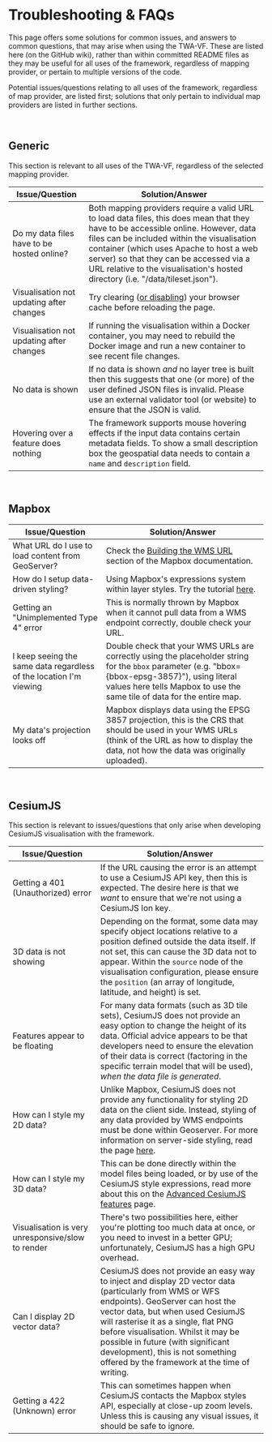 # Troubleshooting & FAQs

This page offers some solutions for common issues, and answers to common questions, that may arise when using the TWA-VF. These are listed here (on the GitHub wiki), rather than within committed README files as they may be useful for all uses of the framework, regardless of mapping provider, or pertain to multiple versions of the code.

Potential issues/questions relating to all uses of the framework, regardless of map provider, are listed first; solutions that only pertain to individual map providers are listed in further sections.

<br/>

## Generic

This section is relevant to all uses of the TWA-VF, regardless of the selected mapping provider.

| Issue/Question       | Solution/Answer    |
| ----------- | ----------- |
| Do my data files have to be hosted online? | Both mapping providers require a valid URL to load data files, this does mean that they have to be accessible online. However, data files can be included within the visualisation container (which uses Apache to host a web server) so that they can be accessed via a URL relative to the visualisation's hosted directory (i.e. "/data/tileset.json"). |
| Visualisation not updating after changes | Try clearing ([or disabling](https://www.webinstinct.com/faq/how-to-disable-browser-cache#:~:text=When%20you're%20in%20Google,close%20out%20of%20Developer%20Tools.)) your browser cache before reloading the page. |
| Visualisation not updating after changes | If running the visualisation within a Docker container, you may need to rebuild the Docker image and run a new container to see recent file changes. |
| No data is shown | If no data is shown _and_ no layer tree is built then this suggests that one (or more) of the user defined JSON files is invalid. Please use an external validator tool (or website) to ensure that the JSON is valid. |
| Hovering over a feature does nothing | The framework supports mouse hovering effects if the input data contains certain metadata fields. To show a small description box the geospatial data needs to contain a `name` and `description` field. |

<br/>

## Mapbox

| Issue/Question       | Solution/Answer    |
| ----------- | ----------- |
| What URL do I use to load content from GeoServer? | Check the [Building the WMS URL](./mapbox.md#building-the-wms-url) section of the Mapbox documentation. |
| How do I setup data-driven styling? | Using Mapbox's expressions system within layer styles. Try the tutorial [here](https://docs.mapbox.com/help/tutorials/mapbox-gl-js-expressions/). |
| Getting an "Unimplemented Type 4" error | This is normally thrown by Mapbox when it cannot pull data from a WMS endpoint correctly, double check your URL. |
| I keep seeing the same data regardless of the location I'm viewing | Double check that your WMS URLs are correctly using the placeholder string for the `bbox` parameter (e.g. "bbox={bbox-epsg-3857}"), using literal values here tells Mapbox to use the same tile of data for the entire map. |
| My data's projection looks off | Mapbox displays data using the EPSG 3857 projection, this is the CRS that should be used in your WMS URLs (think of the URL as how to display the data, not how the data was originally uploaded). |

<br/>

## CesiumJS

This section is relevant to issues/questions that only arise when developing CesiumJS visualisation with the framework.

| Issue/Question       | Solution/Answer    |
| ----------- | ----------- |
| Getting a 401 (Unauthorized) error | If the URL causing the error is an attempt to use a CesiumJS API key, then this is expected. The desire here is that we _want_ to ensure that we're not using a CesiumJS Ion key. |
| 3D data is not showing | Depending on the format, some data may specify object locations relative to a position defined outside the data itself. If not set, this can cause the 3D data not to appear. Within the `source` node of the visualisation configuration, please ensure the `position` (an array of longitude, latitude, and height) is set. |
| Features appear to be floating | For many data formats (such as 3D tile sets), CesiumJS does not provide an easy option to change the height of its data. Official advice appears to be that developers need to ensure the elevation of their data is correct (factoring in the specific terrain model that will be used), _when the data file is generated_. |
| How can I style my 2D data? | Unlike Mapbox, CesiumJS does not provide any functionality for styling 2D data on the client side. Instead, styling of any data provided by WMS endpoints must be done within Geoserver. For more information on server-side styling, read the page [here](https://docs.geoserver.org/stable/en/user/styling/index.html). | 
| How can I style my 3D data? | This can be done directly within the model files being loaded, or by use of the CesiumJS style expressions, read more about this on the [Advanced CesiumJS features](./advanced-cesium.md) page. | 
| Visualisation is very unresponsive/slow to render | There's two possibilities here, either you're plotting too much data at once, or you need to invest in a better GPU; unfortunately, CesiumJS has a high GPU overhead. | 
| Can I display 2D vector data? | CesiumJS does not provide an easy way to inject and display 2D vector data (particularly from WMS or WFS endpoints). GeoServer can host the vector data, but when used CesiumJS will rasterise it as a single, flat PNG before visualisation. Whilst it may be possible in future (with significant development), this is not something offered by the framework at the time of writing. |
| Getting a 422 (Unknown) error | This can sometimes happen when CesiumJS contacts the Mapbox styles API, especially at close-up zoom levels. Unless this is causing any visual issues, it should be safe to ignore. |